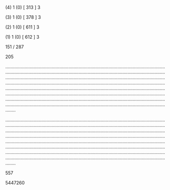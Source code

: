 (4) 1 (0) [ 313 ] 3 


(3) 1 (0) [ 378 ] 3 


(2) 1 (0) [ 611 ] 3 


(1) 1 (0) [ 612 ] 3 


151 / 287 


205 


........................................................................................................................................................................................................................................................................................................................................................................................................................................................................................................................................................................................................................................................................................................................................................................................................................................................................................................................................................................................................................................ 


 


........................................................................................................................................................................................................................................................................................................................................................................................................................................................................................................................................................................................................................................................................................................................................................................................................................................................................................................................................................................................................................................ 


 


557 


5447260 


